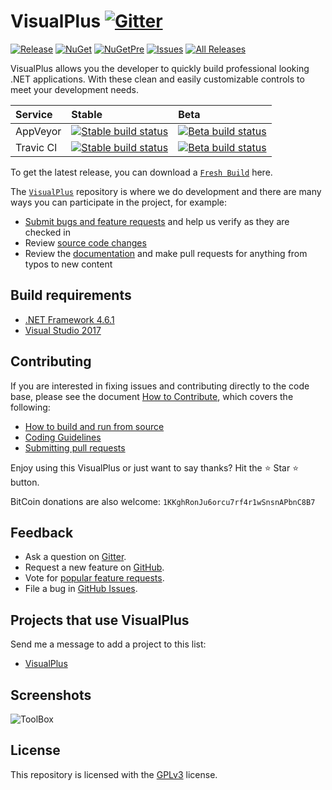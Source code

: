 # VisualPlus [![Gitter](https://img.shields.io/gitter/room/nwjs/nw.js.svg)](https://gitter.im/VisualPlusUI/General)
[![Release](https://img.shields.io/github/release/DarkByte7/VisualPlus.svg?style=flat)](https://github.com/DarkByte7/VisualPlus/releases/latest)
[![NuGet](https://img.shields.io/nuget/v/VisualPlus.svg?style=flat)](https://www.nuget.org/packages/VisualPlus/)
[![NuGetPre](https://img.shields.io/nuget/vpre/VisualPlus.svg?style=flat)](https://www.nuget.org/packages/VisualPlus/)
[![Issues](https://img.shields.io/github/issues/DarkByte7/VisualPlus.svg?style=flat)](https://github.com/DarkByte7/VisualPlus/issues)
[![All Releases](https://img.shields.io/github/downloads/DarkByte7/VisualPlus/total.svg?style=flat)](https://github.com/DarkByte7/VisualPlus/releases)

VisualPlus allows you the developer to quickly build professional looking .NET applications. With these clean and easily customizable controls to meet your development needs.

| Service | Stable | Beta |
| :---- | :---- | :------ |
AppVeyor | [ ![Stable build status][1]][2] | [![Beta build status][3]][4] |
Travic Cl | [ ![Stable build status][5]][6] | [![Beta build status][7]][8] |

[1]: https://img.shields.io/appveyor/ci/DarkByte7/VisualPlus/master.svg?style=plastic
[2]: https://github.com/DarkByte7/VisualPlus/releases
[3]: https://img.shields.io/appveyor/ci/DarkByte7/VisualPlus/beta.svg?style=plastic
[4]: https://ci.appveyor.com/project/DarkByte7/VisualPlus
[5]: https://img.shields.io/travis/DarkByte7/VisualPlus/master.svg?style=plastic
[6]: https://github.com/DarkByte7/VisualPlus/releases
[7]: https://img.shields.io/travis/DarkByte7/VisualPlus/beta.svg?style=plastic
[8]: https://travis-ci.org/DarkByte7/VisualPlus

To get the latest release, you can download a [`Fresh Build`](https://ci.appveyor.com/project/DarkByte7/VisualPlus/build/artifacts) here.

The [`VisualPlus`](https://github.com/DarkByte7/VisualPlus) repository is where we do development and there are many ways you can participate in the project, for example:
- [Submit bugs and feature requests](https://github.com/DarkByte7/VisualPlus/issues) and help us verify as they are checked in
- Review [source code changes](https://github.com/DarkByte7/VisualPlus/pulls)
- Review the [documentation](https://github.com/DarkByte7/VisualPlus/wiki) and make pull requests for anything from typos to new content

## Build requirements
- [.NET Framework 4.6.1](https://www.microsoft.com/en-us/download/details.aspx?id=49981)
- [Visual Studio 2017](https://www.visualstudio.com/downloads/)

## Contributing
If you are interested in fixing issues and contributing directly to the code base, please see the document [How to Contribute](https://github.com/DarkByte7/VisualPlus/wiki/How-to-Contribute), which covers the following:
- [How to build and run from source](https://github.com/DarkByte7/VisualPlus/wiki/How-to-Contribute#build-and-run-from-source)
- [Coding Guidelines](https://github.com/DarkByte7/VisualPlus/wiki/Coding-Guidelines)
- [Submitting pull requests](https://github.com/DarkByte7/VisualPlus/compare)

Enjoy using this VisualPlus or just want to say thanks?
Hit the ⭐️ Star ⭐️ button.

BitCoin donations are also welcome: `1KKghRonJu6orcu7rf4r1wSnsnAPbnC8B7`

## Feedback
- Ask a question on [Gitter](https://gitter.im/VisualPlusUI/Support).
- Request a new feature on [GitHub](https://github.com/DarkByte7/VisualPlus/blob/beta/CONTRIBUTE.md).
- Vote for [popular feature requests](https://github.com/DarkByte7/VisualPlus/issues?q=is:open+is:issue+label:feature-request+sort:reactions-B1-desc).
- File a bug in [GitHub Issues](https://github.com/DarkByte7/VisualPlus/issues?q=is:open+is:issue).

## Projects that use VisualPlus
Send me a message to add a project to this list:
- [VisualPlus](https://github.com/DarkByte7/VisualPlus)

## Screenshots
![ToolBox](https://i.imgur.com/ekb1R9B.jpg)

## License
This repository is licensed with the [GPLv3](LICENSE) license.
